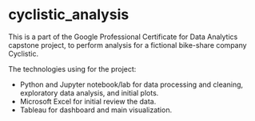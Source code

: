 # cyclistic_analysis
This is a part of the Google Professional Certificate for Data Analytics capstone project, to perform analysis for a fictional bike-share company Cyclistic.

The technologies using for the project:
* Python and Jupyter notebook/lab for data processing and cleaning, exploratory data analysis, and initial plots.
* Microsoft Excel for initial review the data.
* Tableau for dashboard and main visualization.
